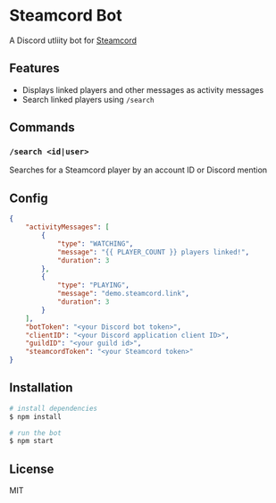 # Steamcord Bot

A Discord utliity bot for [Steamcord](https://steamcord.io)

## Features

* Displays linked players and other messages as activity messages
* Search linked players using `/search`

## Commands

### `/search <id|user>`

Searches for a Steamcord player by an account ID or Discord mention

## Config

```json
{
    "activityMessages": [
        {
            "type": "WATCHING",
            "message": "{{ PLAYER_COUNT }} players linked!",
            "duration": 3
        },
        {
            "type": "PLAYING",
            "message": "demo.steamcord.link",
            "duration": 3
        }
    ],
    "botToken": "<your Discord bot token>",
    "clientID": "<your Discord application client ID>",
    "guildID": "<your guild id>",
    "steamcordToken": "<your Steamcord token>"
}
```

## Installation

```bash
# install dependencies
$ npm install

# run the bot
$ npm start
```

## License

MIT
